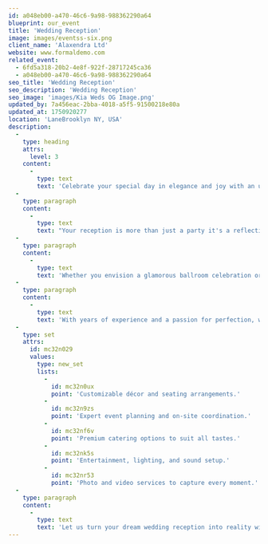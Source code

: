 ```yaml
---
id: a048eb00-a470-46c6-9a98-988362290a64
blueprint: our_event
title: 'Wedding Reception'
image: images/eventss-six.png
client_name: 'Alaxendra Ltd'
website: www.formaldemo.com
related_event:
  - 6fd5a318-20b2-4e8f-922f-28717245ca36
  - a048eb00-a470-46c6-9a98-988362290a64
seo_title: 'Wedding Reception'
seo_description: 'Wedding Reception'
seo_image: 'images/Kia Weds OG Image.png'
updated_by: 7a456eac-2bba-4018-a5f5-91500218e80a
updated_at: 1750920277
location: 'LaneBrooklyn NY, USA'
description:
  -
    type: heading
    attrs:
      level: 3
    content:
      -
        type: text
        text: 'Celebrate your special day in elegance and joy with an unforgettable wedding reception experience.'
  -
    type: paragraph
    content:
      -
        type: text
        text: "Your reception is more than just a party it's a reflection of your love story. From stylish décor to seamless coordination, we help you craft an event that feels personal and polished. Our team takes care of every detail so you can focus on making memories with family and friends."
  -
    type: paragraph
    content:
      -
        type: text
        text: 'Whether you envision a glamorous ballroom celebration or a cozy garden gathering, our venues and services can be tailored to match your style. We provide everything from gourmet catering and entertainment to floral design and lighting to create a truly immersive experience.'
  -
    type: paragraph
    content:
      -
        type: text
        text: 'With years of experience and a passion for perfection, we ensure that every element—from the entrance to the last dance—is thoughtfully planned and flawlessly executed.'
  -
    type: set
    attrs:
      id: mc32n029
      values:
        type: new_set
        lists:
          -
            id: mc32n0ux
            point: 'Customizable décor and seating arrangements.'
          -
            id: mc32n9zs
            point: 'Expert event planning and on-site coordination.'
          -
            id: mc32nf6v
            point: 'Premium catering options to suit all tastes.'
          -
            id: mc32nk5s
            point: 'Entertainment, lighting, and sound setup.'
          -
            id: mc32nr53
            point: 'Photo and video services to capture every moment.'
  -
    type: paragraph
    content:
      -
        type: text
        text: 'Let us turn your dream wedding reception into reality with elegance, warmth, and lasting impressions. Book your celebration with us and create memories that will last a lifetime.'
---
```


